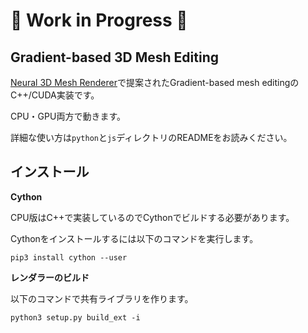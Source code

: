 # :construction: Work in Progress :construction:

## Gradient-based 3D Mesh Editing

[Neural 3D Mesh Renderer](https://arxiv.org/abs/1711.07566)で提案されたGradient-based mesh editingのC++/CUDA実装です。

CPU・GPU両方で動きます。

詳細な使い方は`python`と`js`ディレクトリのREADMEをお読みください。

## インストール

**Cython**

CPU版はC++で実装しているのでCythonでビルドする必要があります。

Cythonをインストールするには以下のコマンドを実行します。

```
pip3 install cython --user
```

**レンダラーのビルド**

以下のコマンドで共有ライブラリを作ります。

```
python3 setup.py build_ext -i
```